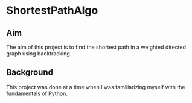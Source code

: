# ShortestPathAlgo

## Aim
The aim of this project is to find the shortest path in a weighted directed graph using backtracking.

## Background
This project was done at a time when I was familiarizing myself with the fundamentals of Python. 
